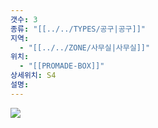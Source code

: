 ```yaml
---
갯수: 3
종류: "[[../../TYPES/공구|공구]]"
지역:
  - "[[../../ZONE/사무실|사무실]]"
위치:
  - "[[PROMADE-BOX]]"
상세위치: S4
설명:
---
```

![](http://192.168.50.22/devices/241123_IMG_0015.jpg)

